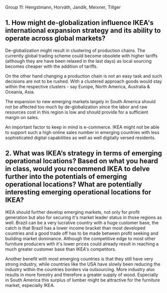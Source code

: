 Group 11: Hengstmann, Horváth, Jandík, Meixner, Tillger
## 1. How might de-globalization influence IKEA's international expansion strategy and its ability to operate across global markets?
De-globalization might result in clustering of production chains. The currently global trading scheme could become obsolete with higher tariffs (although they are have been relaxed in the last days) as local sourcing becomes cheaper with the addition of tariffs. 

On the other hand changing a production chain is not an easy task and such decisions are not to be rushed. With a clustered approach goods would stay within the respective clusters - say Europe, North America, Australia & Oceania, Asia.

The expansion to new emerging markets largely in South America should not be affected too much by de-globalization since the labor and raw resources cost in this region is low and should provide for a sufficient margin on sales. 

An important factor to keep in mind is e-commerce. IKEA might not be able to support such a high online sales number in emerging countries with less sophisticated digital capabilities as well as well digitally versed residents.

## 2. What was IKEA’s strategy in terms of emerging operational locations? Based on what you heard in class, would you recommend IKEA to delve further into the potentials of emerging operational locations? What are potentially interesting emerging operational locations for IKEA?

IKEA should further develop emerging markets, not only for profit generation but also for securing it's market leader status in those regions as well. Brazil can be a very lucrative country with a huge customer base, the catch is that Brazil has a lower income bracket than most developed countries and a good trade off has to be made between profit seeking and building market dominance. Although the competitive edge to most other furniture producers with it's lower prices could already result in reaching a much greater customer base than IKEA's competitors.

Another benefit with most emerging countries is that they still have very strong industry, while countries like the USA have slowly been reducing the industry within the countries borders via outsourcing. More industry also results in more forestry and therefore a greater supply of wood. Especially in South America this surplus of lumber might be attractive for the furniture market, especially IKEA. 